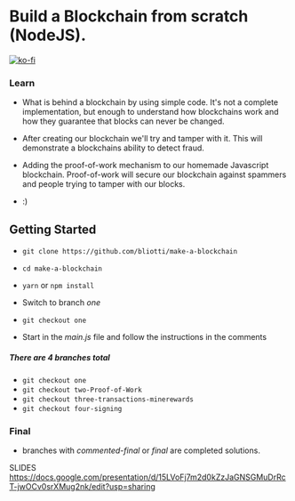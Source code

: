 # Build a Blockchain from scratch (NodeJS).

[![ko-fi](https://www.ko-fi.com/img/githubbutton_sm.svg)](https://ko-fi.com/P5P81OVFS)

### Learn
- What is behind a blockchain by using simple code. It's not a complete implementation, but enough to understand how blockchains work and how they guarantee that blocks can never be changed.

- After creating our blockchain we'll try and tamper with it. This will demonstrate a blockchains ability to detect fraud.

- Adding the proof-of-work mechanism to our homemade Javascript blockchain. Proof-of-work will secure our blockchain against spammers and people trying to tamper with our blocks.

- :) 

## Getting Started

* `git clone https://github.com/bliotti/make-a-blockchain`

* `cd make-a-blockchain`

* `yarn` or `npm install`

* Switch to branch *one*

* `git checkout one`

* Start in the *main.js* file and follow the instructions in the comments

##### There are 4 branches total

* `git checkout one`
* `git checkout two-Proof-of-Work`
* `git checkout three-transactions-minerewards`
* `git checkout four-signing`


### Final 

* branches with *commented-final* or *final* are completed solutions.

SLIDES https://docs.google.com/presentation/d/15LVoFj7m2d0kZzJaGNSGMuDrRcT-jwOCv0srXMug2nk/edit?usp=sharing
